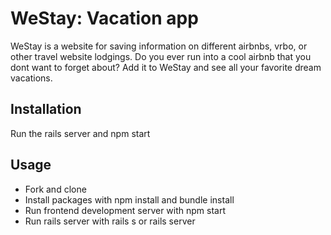 # WeStay: Vacation app

WeStay is a website for saving information on different airbnbs, vrbo, or other travel website lodgings. Do you ever run into a cool airbnb that you dont want to forget about? Add it to WeStay and see all your favorite dream vacations.

## Installation

Run the rails server and npm start


## Usage

* Fork and clone
* Install packages with npm install and bundle install
* Run frontend development server with npm start
* Run rails server with rails s or rails server